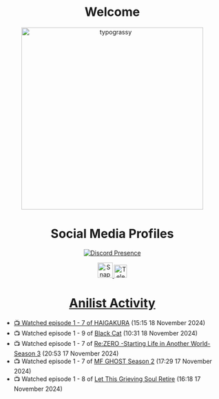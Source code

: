 <div align="center">

# Welcome
<a href="https://github.com/kawarimidoll/typograssy">
    <img alt="typograssy" src="https://typograssy.deno.dev/api?text=%E3%82%88%E3%81%86%E3%81%93%E3%81%9D%E3%81%BF%E3%81%AA%E3%81%95%E3%82%93%20-%20Sheby--&&l0=none&l1=82d9d0&l2=027353&l3=038c4c&l4=01402e&bg=none&frame=none&speed=100&comment=" width="421.99">
</a>

</div>

<div align="center">

# Social Media Profiles

[![Discord Presence](https://lanyard.cnrad.dev/api/612532963938271232)](https://discord.com/users/612532963938271232)


<a href="https://www.snapchat.com/add/a.sheby" title="Snapchat Profile">
    <img src="https://www.freepnglogos.com/uploads/snapchat-logo-png-0.png" width="35" alt="Snapchat Logo" />


<a href="https://t.me/ASheby" title="Telegram Profile">
    <img src="https://www.freepnglogos.com/uploads/telegram-logo-png-0.png" width="30" alt="Telegram Logo" />


</div>

<div align="center">

# Anilist Activity

</div>

<!-- ANILIST_ACTIVITY:start -->

-   📺 Watched episode 1 - 7 of [HAIGAKURA](https://anilist.co/anime/168537) (15:15 18 November 2024)
-   📺 Watched episode 1 - 9 of [Black Cat](https://anilist.co/anime/68) (10:31 18 November 2024)
-   📺 Watched episode 1 - 7 of [Re:ZERO -Starting Life in Another World- Season 3](https://anilist.co/anime/163134) (20:53 17 November 2024)
-   📺 Watched episode 1 - 7 of [MF GHOST Season 2](https://anilist.co/anime/171642) (17:29 17 November 2024)
-   📺 Watched episode 1 - 8 of [Let This Grieving Soul Retire](https://anilist.co/anime/175019) (16:18 17 November 2024)

<!-- ANILIST_ACTIVITY:end -->
